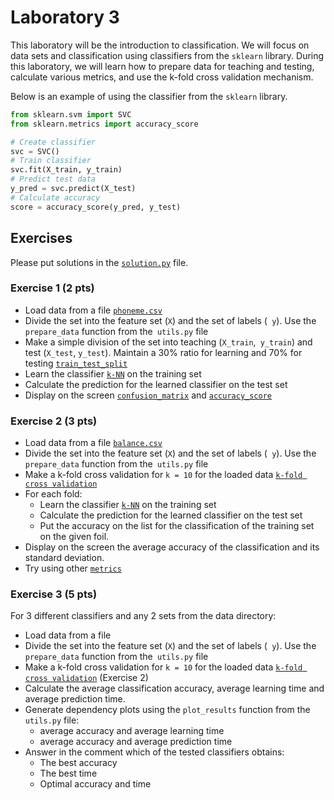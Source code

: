 # Laboratory 3

This laboratory will be the introduction to classification. We will focus on data sets and classification using classifiers from the `sklearn` library. During this laboratory, we will learn how to prepare data for teaching and testing, calculate various metrics, and use the k-fold cross validation mechanism.

Below is an example of using the classifier from the `sklearn` library.

```python
from sklearn.svm import SVC
from sklearn.metrics import accuracy_score

# Create classifier
svc = SVC()
# Train classifier
svc.fit(X_train, y_train)
# Predict test data
y_pred = svc.predict(X_test)
# Calculate accuracy
score = accuracy_score(y_pred, y_test)
```

## Exercises

Please put solutions in the [`solution.py`](solution.py) file.

### Exercise 1 (2 pts)

- Load data from a file [`phoneme.csv`](data/phoneme.csv)
- Divide the set into the feature set (`X`) and the set of labels (` y`). Use the `prepare_data` function from the` utils.py` file
- Make a simple division of the set into teaching (`X_train`,` y_train`) and test (`X_test`, `y_test`). Maintain a 30% ratio for learning and 70% for testing [`train_test_split`](https://scikit-learn.org/stable/modules/generated/sklearn.model_selection.train_test_split.html)
- Learn the classifier [`k-NN`](http://scikit-learn.org/stable/modules/generated/sklearn.neighbors.KNeighborsClassifier.html#sklearn.neighbors.KNeighborsClassifier) on the training set
- Calculate the prediction for the learned classifier on the test set
- Display on the screen [`confusion_matrix`](https://scikit-learn.org/stable/modules/generated/sklearn.metrics.confusion_matrix.html) and [`accuracy_score`](https://scikit-learn.org/stable/modules/generated/sklearn.metrics.accuracy_score.html)

### Exercise 2 (3 pts)

- Load data from a file [`balance.csv`](data/balance.csv)
- Divide the set into the feature set (`X`) and the set of labels (` y`). Use the `prepare_data` function from the` utils.py` file
- Make a k-fold cross validation for `k = 10` for the loaded data [`k-fold cross validation`](https://scikit-learn.org/stable/modules/generated/sklearn.model_selection.KFold.html)
- For each fold:
  - Learn the classifier [`k-NN`](http://scikit-learn.org/stable/modules/generated/sklearn.neighbors.KNeighborsClassifier.html#sklearn.neighbors.KNeighborsClassifier) on the training set
  - Calculate the prediction for the learned classifier on the test set
  - Put the accuracy on the list for the classification of the training set on the given foil.
- Display on the screen the average accuracy of the classification and its standard deviation.
- Try using other [`metrics`](https://scikit-learn.org/stable/modules/classes.html#module-sklearn.metrics)

### Exercise 3 (5 pts)

For 3 different classifiers and any 2 sets from the data directory:

- Load data from a file
- Divide the set into the feature set (`X`) and the set of labels (` y`). Use the `prepare_data` function from the` utils.py` file
- Make a k-fold cross validation for `k = 10` for the loaded data [`k-fold cross validation`](https://scikit-learn.org/stable/modules/generated/sklearn.model_selection.KFold.html) (Exercise 2)
- Calculate the average classification accuracy, average learning time and average prediction time.
- Generate dependency plots using the `plot_results` function from the `utils.py` file:
  - average accuracy and average learning time
  - average accuracy and average prediction time
- Answer in the comment which of the tested classifiers obtains:
  - The best accuracy
  - The best time
  - Optimal accuracy and time
